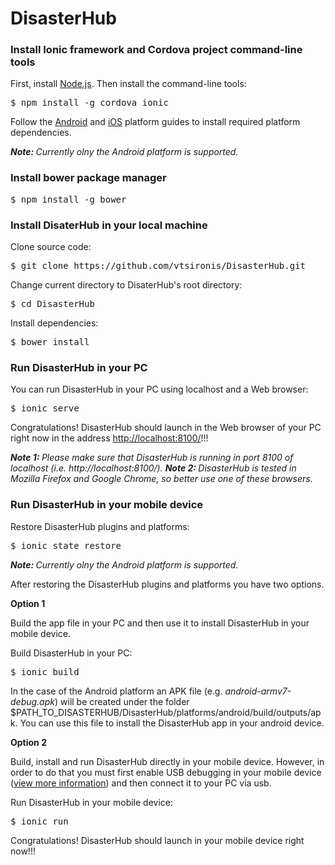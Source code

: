# DisasterHub

<h3>Install Ionic framework and Cordova project command-line tools</h3>

First, install <a href="http://nodejs.org/">Node.js</a>. Then install the command-line tools:

<pre>$ npm install -g cordova ionic</pre>

Follow the <a href="http://cordova.apache.org/docs/en/latest/guide/platforms/android/index.html">Android</a> and <a href="http://cordova.apache.org/docs/en/5.1.1/guide/platforms/ios/index.html">iOS</a> platform guides to install required platform dependencies.

<i>
<strong>Note: </strong> Currently olny the Android platform is supported.
</i>

<h3>Install bower package manager</h3>

<pre>$ npm install -g bower</pre>

<h3>Install DisaterHub in your local machine</h3>

Clone source code:

<pre>$ git clone https://github.com/vtsironis/DisasterHub.git</pre>

Change current directory to DisaterHub's root directory:

<pre>$ cd DisasterHub</pre>

Install dependencies:

<pre>$ bower install</pre>

<h3>Run DisasterHub in your PC</h3>

You can run DisasterHub in your PC using localhost and a Web browser:

<pre>$ ionic serve</pre>

Congratulations! DisasterHub should launch in the Web browser of your PC right now in the address <a href="http://localhost:8100/" target="_blank">http://localhost:8100/</a>!!!

<i>
<strong>Note 1: </strong> Please make sure that DisasterHub is running in port 8100 of localhost (i.e. http://localhost:8100/).
</i>

<i>
<strong>Note 2: </strong> DisasterHub is tested in Mozilla Firefox and Google Chrome, so better use one of these browsers.
</i>

<h3>Run DisasterHub in your mobile device</h3>

Restore DisasterHub plugins and platforms:

<pre>$ ionic state restore</pre>

<i>
<strong>Note: </strong> Currently olny the Android platform is supported.
</i>

After restoring the DisasterHub plugins and platforms you have two options.

<strong>Option 1</strong>

Build the app file in your PC and then use it to install DisasterHub in your mobile device.

Build DisasterHub in your PC:

<pre>$ ionic build</pre>

In the case of the Android platform an APK file (e.g. <i>android-armv7-debug.apk</i>) will be created under the folder $PATH_TO_DISASTERHUB/DisasterHub/platforms/android/build/outputs/apk. You can use this file to install the DisasterHub app in your android device.

<strong>Option 2</strong>

Build, install and run DisasterHub directly in your mobile device. However, in order to do that you must first enable USB debugging in your mobile device (<a href="https://developer.android.com/studio/run/device.html">view more information</a>) and then connect it to your PC via usb.

Run DisasterHub in your mobile device:

<pre>$ ionic run</pre>

Congratulations! DisasterHub should launch in your mobile device right now!!!
